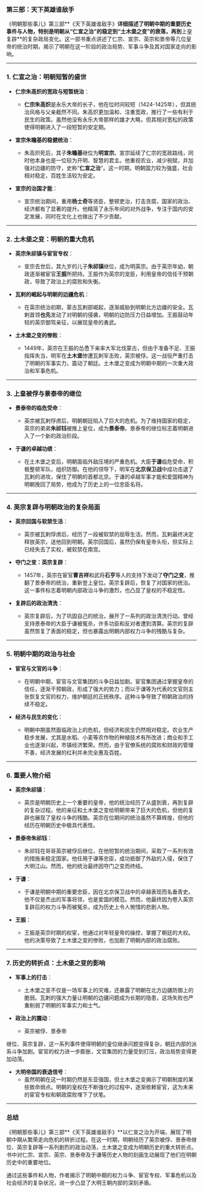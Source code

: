 ### **第三部：天下英雄谁敌手**

《明朝那些事儿》第三部**《天下英雄谁敌手》**详细描述了明朝中期的重要历史事件与人物，特别是明朝从“**仁宣之治**”的稳定到“**土木堡之变**”的衰落，再到**上皇复辟**的复杂政局变化。这一部书重点讲述了仁宗、宣宗、英宗和景帝等几位皇帝的统治时期，揭示了明朝在这一阶段的政治局势、军事斗争及其对国家走向的影响。

---

### 1. **仁宣之治：明朝短暂的盛世**

- **仁宗朱高炽的宽政与短暂统治**：
  - **仁宗朱高炽**是永乐大帝的长子，他在位时间较短（1424-1425年），但其统治风格与父亲截然不同。朱高炽更加温和、注重宽政，推行了一些有利于民生的政策。虽然他没有永乐大帝那样的雄才大略，但其相对宽松的政策使得明朝进入了一段短暂的安定期。
  
- **宣宗朱瞻基的稳健统治**：
  - 朱高炽死后，其子**朱瞻基**继位为**明宣宗**。宣宗延续了仁宗的宽政路线，同时他本身也是一位较为开明、智慧的君主。他重视农业，减少税赋，并加强对边疆的防守，史称“**仁宣之治**”。这一时期，明朝国力较为强盛，社会相对稳定，百姓生活较为安定。
  
- **宣宗的治国才能**：
  - 宣宗统治期间，重用**杨士奇**等贤臣，整顿吏治，打击贪腐，国家的政治、经济都有了显著的提升。他精简了永乐年间的对外战争，专注于国内的安定发展，同时在文化上也做出了不少贡献。

---

### 2. **土木堡之变：明朝的重大危机**

- **英宗朱祁镇与宦官专权**：
  - 宣宗去世后，其九岁的儿子**朱祁镇**继位，成为明英宗。由于英宗年幼，朝政逐渐被宦官**王振**所把持。王振作为英宗的宠臣，利用皇帝的信任干预朝政，导致了政治上的腐败和失衡。

- **瓦剌的崛起与明朝的边疆危机**：
  - 在英宗统治初期，蒙古瓦剌部崛起，逐渐威胁到明朝北方边疆的安全。瓦剌首领**也先**发动了对明朝的侵袭，明朝的边防压力日益增加。王振鼓动年轻的英宗御驾亲征，以展现皇帝的勇武。

- **土木堡之变的惨败**：
  - 1449年，英宗在王振的怂恿下亲率大军北伐蒙古，但由于准备不足、王振指挥失当，明军在**土木堡**惨遭瓦剌军击败，英宗被俘。这一战役严重打击了明朝的军事实力，震动了朝廷。土木堡之变成为明朝中期的一次重大政治和军事危机。

---

### 3. **上皇被俘与景泰帝的继位**

- **景泰帝的临危受命**：
  - 英宗被瓦剌俘虏后，明朝朝廷陷入了巨大的危机。为了维持国家的稳定，英宗的弟弟**朱祁钰**被推上皇位，成为**景泰帝**。景泰帝的继位标志着明朝进入了一个新的政治阶段。
  
- **于谦的卓越功绩**：
  - 在土木堡之变后，明朝面临外敌压境的严重危机。大臣**于谦**临危受命，积极整顿军队，组织防御。在他的领导下，明军在**北京保卫战**中成功击退了瓦剌的进攻，保住了明朝的首都北京。于谦的卓越军事才能和爱国精神为明朝挽回了局势，他成为了历史上的一位忠臣名将。

---

### 4. **英宗复辟与明朝政治的复杂局面**

- **英宗回国与软禁生活**：
  - 英宗被瓦剌俘虏后，经历了一段被软禁的屈辱生活。然而，瓦剌最终决定释放英宗，送他回到明朝。英宗回国后，虽然仍保有皇帝头衔，但实际上已经失去了实权，被软禁在南宫。

- **夺门之变：英宗复辟**：
  - 1457年，英宗在宦官**曹吉祥**和武将**石亨**等人的支持下发动了**夺门之变**，推翻了景泰帝的统治，重新登上皇位。英宗复辟后，恢复了对国家的统治。这一事件标志着明朝内部政治斗争的激烈，也凸显了皇权的不稳定性。

- **复辟后的政治清洗**：
  - 英宗复辟后，为了巩固自己的统治，展开了一系列的政治清洗行动。曾经支持景泰帝的大臣于谦被冤杀，许多功臣和反对者遭到清算。英宗的复辟虽然恢复了表面的稳定，但也暴露出明朝内部权力斗争的残酷与复杂。

---

### 5. **明朝中期的政治与社会**

- **宦官与文官的斗争**：
  - 在明朝中期，宦官与文官集团的斗争日益加剧。宦官集团通过掌握皇帝的信任，逐渐干预朝政，形成了强大的势力；而以于谦等为代表的文官则主张恢复文官的权力，维护朝廷的正统秩序。这种斗争导致了明朝政治的持续不稳定。

- **经济与民生的变化**：
  - 明朝中期虽然面临政治上的危机，但经济和民生仍然相对稳定。农业生产稳步发展，尤其是水稻、小麦等农作物的种植技术有所改进；商业和手工业也逐渐兴起，市镇经济繁荣。然而，由于官僚系统的腐败和财政的管理不善，经济发展的红利并未完全惠及百姓。

---

### 6. **重要人物介绍**

- **英宗朱祁镇**：
  - 英宗是明朝历史上一个重要的皇帝，他的统治经历了从盛到衰，再到复辟的复杂过程。他的亲征和土木堡之变给明朝带来了巨大的危机，但他的复辟也展现了皇权斗争的残酷。英宗在位期间的统治虽然不算辉煌，但他的经历在明朝历史中极具代表性。

- **景泰帝朱祁钰**：
  - 朱祁钰在哥哥英宗被俘后继位，在他短暂的统治期间，采取了一系列有效的措施来稳定国家。他任用于谦等忠臣，成功抵御了外敌的入侵，保住了大明江山。然而，他的统治最终因夺门之变而终结。

- **于谦**：
  - 于谦是明朝中期的重要忠臣，因在北京保卫战中的卓越表现而名垂青史。他不仅是杰出的军事将领，也是爱国的模范。然而，他最终因为卷入英宗复辟后的权力斗争而被冤杀，成为历史上令人惋惜的悲剧人物。

- **王振**：
  - 王振是英宗时期的权宦，他通过对年轻皇帝的操控，掌握了朝廷的大权。他的决策导致了土木堡之变的惨败，也加剧了明朝内部的政治腐败。

---

### 7. **历史的转折点：土木堡之变的影响**

- **军事上的打击**：
  - 土木堡之变不仅是一场军事上的灾难，还暴露了明朝在北方边疆防御上的脆弱。瓦剌的强大力量让明朝的边疆问题成为长期的隐患，这场失败也严重削弱了明朝的军事实力和士气。

- **政治上的震动**：
  - 英宗被俘、景泰帝

继位、英宗复辟，这一系列事件使得明朝的皇位继承问题变得复杂，朝廷内部的派系斗争加剧。宦官的权力进一步膨胀，文官集团的力量受到打压，政治局势变得更加动荡。

- **大明帝国的衰退信号**：
  - 虽然明朝在这一时期仍然是东亚强国，但土木堡之变揭示了明朝制度的某些致命弱点。明朝的皇权在不断强化的过程中，逐渐依赖宦官，这为未来的宦官专权和朝政腐败埋下了伏笔。

---

### 总结

《明朝那些事儿》第三部**《天下英雄谁敌手》**以仁宣之治为开端，展现了明朝中期从繁荣走向危机的转折过程。在这一时期，明朝经历了英宗被俘、景泰帝继位、英宗复辟等一系列剧烈的政治动荡，土木堡之变成为明朝历史的重大转折点。书中对仁宗、宣宗、英宗、景泰帝及于谦等历史人物的刻画生动展现了他们在明朝历史中的重要地位。

通过这些事件和人物，作者揭示了明朝中期的权力斗争、宦官专权、军事危机以及社会经济的复杂状况，进一步凸显了大明王朝内部的深刻矛盾。